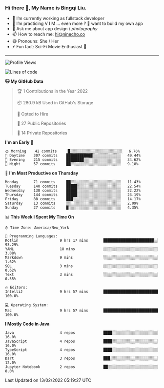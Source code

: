 ### Hi there 👋, My Name is Bingqi Liu.

- 🔭 I’m currently working as fullstack developer
- 🌱 I’m practicing V I M ... even more ? 🤨 want to build my own app
- 💬 Ask me about app design / *photography*
- 📫 How to reach me: hi@ninecho.co
- 😄 Pronouns: She / Her
- ⚡ Fun fact: Sci-Fi Movie Enthusiast 🚀

---

<!--START_SECTION:waka-->
![Profile Views](http://img.shields.io/badge/Profile%20Views-20-blue)

![Lines of code](https://img.shields.io/badge/From%20Hello%20World%20I%27ve%20Written-812%20Thousand%20lines%20of%20code-blue)

**🐱 My GitHub Data** 

> 🏆 1 Contributions in the Year 2022
 > 
> 📦 280.9 kB Used in GitHub's Storage 
 > 
> 💼 Opted to Hire
 > 
> 📜 27 Public Repositories 
 > 
> 🔑 14 Private Repositories  
 > 
**I'm an Early 🐤** 

```text
🌞 Morning    42 commits     █░░░░░░░░░░░░░░░░░░░░░░░░   6.76% 
🌆 Daytime    307 commits    ████████████░░░░░░░░░░░░░   49.44% 
🌃 Evening    215 commits    ████████░░░░░░░░░░░░░░░░░   34.62% 
🌙 Night      57 commits     ██░░░░░░░░░░░░░░░░░░░░░░░   9.18%

```
📅 **I'm Most Productive on Thursday** 

```text
Monday       71 commits     ██░░░░░░░░░░░░░░░░░░░░░░░   11.43% 
Tuesday      140 commits    █████░░░░░░░░░░░░░░░░░░░░   22.54% 
Wednesday    138 commits    █████░░░░░░░░░░░░░░░░░░░░   22.22% 
Thursday     144 commits    █████░░░░░░░░░░░░░░░░░░░░   23.19% 
Friday       88 commits     ███░░░░░░░░░░░░░░░░░░░░░░   14.17% 
Saturday     13 commits     ░░░░░░░░░░░░░░░░░░░░░░░░░   2.09% 
Sunday       27 commits     █░░░░░░░░░░░░░░░░░░░░░░░░   4.35%

```


📊 **This Week I Spent My Time On** 

```text
⌚︎ Time Zone: America/New_York

💬 Programming Languages: 
Kotlin                   9 hrs 17 mins       ███████████████████████░░   93.29% 
YAML                     18 mins             ░░░░░░░░░░░░░░░░░░░░░░░░░   3.08% 
Markdown                 9 mins              ░░░░░░░░░░░░░░░░░░░░░░░░░   1.62% 
SQL                      3 mins              ░░░░░░░░░░░░░░░░░░░░░░░░░   0.62% 
Text                     3 mins              ░░░░░░░░░░░░░░░░░░░░░░░░░   0.55%

🔥 Editors: 
IntelliJ                 9 hrs 57 mins       █████████████████████████   100.0%

💻 Operating System: 
Mac                      9 hrs 57 mins       █████████████████████████   100.0%

```

**I Mostly Code in Java** 

```text
Java                     4 repos             ████░░░░░░░░░░░░░░░░░░░░░   16.0% 
JavaScript               4 repos             ████░░░░░░░░░░░░░░░░░░░░░   16.0% 
TypeScript               4 repos             ████░░░░░░░░░░░░░░░░░░░░░   16.0% 
Dart                     3 repos             ███░░░░░░░░░░░░░░░░░░░░░░   12.0% 
Jupyter Notebook         2 repos             ██░░░░░░░░░░░░░░░░░░░░░░░   8.0%

```



 Last Updated on 13/02/2022 05:19:27 UTC
<!--END_SECTION:waka-->
